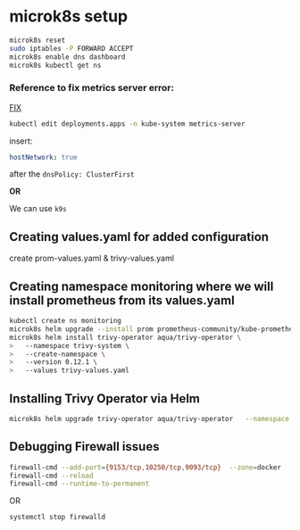 # **microk8s setup**

```sh
microk8s reset
sudo iptables -P FORWARD ACCEPT
microk8s enable dns dashboard
microk8s kubectl get ns
```

### **Reference to fix metrics server error:**

[FIX](https://stackoverflow.com/questions/71843068/metrics-server-is-currently-unable-to-handle-the-request)

```sh
kubectl edit deployments.apps -n kube-system metrics-server
```

insert:

```yaml
hostNetwork: true
```

after the `dnsPolicy: ClusterFirst`

**OR**

We can use `k9s`

## **Creating values.yaml for added configuration**

create prom-values.yaml & trivy-values.yaml

## **Creating namespace monitoring where we will install prometheus from its values.yaml**

```sh
kubectl create ns monitoring
microk8s helm upgrade --install prom prometheus-community/kube-prometheus-stack -n monitoring --values prom-values.yaml
microk8s helm install trivy-operator aqua/trivy-operator \
>   --namespace trivy-system \
>   --create-namespace \
>   --version 0.12.1 \
>   --values trivy-values.yaml
```

## **Installing Trivy Operator via Helm**

```sh
microk8s helm upgrade trivy-operator aqua/trivy-operator   --namespace trivy-system   --create-namespace   --version 0.12.1   --set serviceMonitor.enabled=true
```

## **Debugging Firewall issues**

```sh
firewall-cmd --add-port={9153/tcp,10250/tcp,9093/tcp}  --zone=docker
firewall-cmd --reload
firewall-cmd --runtime-to-permanent
```

OR

```sh
systemctl stop firewalld
```
